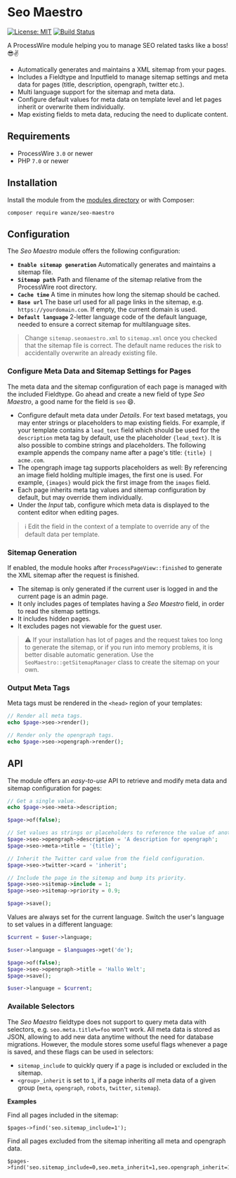 # Seo Maestro

[![License: MIT](https://img.shields.io/badge/License-MIT-blue.svg)](https://opensource.org/licenses/MIT)
[![Build Status](https://travis-ci.org/wanze/SeoMaestro.svg?branch=master)](https://travis-ci.org/wanze/SeoMaestro)

A ProcessWire module helping you to manage SEO related tasks like a boss! 😎✌️

* Automatically generates and maintains a XML sitemap from your pages.
* Includes a Fieldtype and Inputfield to manage sitemap settings and meta data for pages (title, description, opengraph, twitter etc.).
* Multi language support for the sitemap and meta data.
* Configure default values for meta data on template level and let pages inherit or overwrite them individually.
* Map existing fields to meta data, reducing the need to duplicate content.

## Requirements

* ProcessWire `3.0` or newer
* PHP `7.0` or newer

## Installation

Install the module from the [modules directory](https://modules.processwire.com/modules/seo-maestro/) or with Composer:

```
composer require wanze/seo-maestro
```

## Configuration

The _Seo Maestro_ module offers the following configuration:

* **`Enable sitemap generation`** Automatically generates and maintains a sitemap file.
* **`Sitemap path`** Path and filename of the sitemap relative from the ProcessWire root directory.
* **`Cache time`** A time in minutes how long the sitemap should be cached.
* **`Base url`** The base url used for all page links in the sitemap, e.g. `https://yourdomain.com`. If empty, the current domain is used.
* **`Default language`** 2-letter language code of the default language, needed to ensure a correct sitemap for
multilanguage sites.

> Change `sitemap.seomaestro.xml` to `sitemap.xml` once you checked that the sitemap file is correct.
The default name reduces the risk to accidentally overwrite an already existing file.

### Configure Meta Data and Sitemap Settings for Pages

The meta data and the sitemap configuration of each page is managed with the included Fieldtype.
Go ahead and create a new field of type *Seo Maestro*, a good name for the field is `seo` 😄. 

* Configure default meta data under _Details_. For text based metatags, you may enter strings or placeholders to 
map existing fields. For example, if your template contains a `lead_text` field which should be used for the 
`description` meta tag by default, use the placeholder `{lead_text}`. It is also possible to combine strings and placeholders. 
The following example appends the company name after a page's title: `{title} | acme.com`.
* The opengraph image tag supports placeholders as well: By referencing an image field holding multiple images, the first
one is used. For example, `{images}` would pick the first image from the `images` field. 
* Each page inherits meta tag values and sitemap configuration by default, but may override them individually.
* Under the _Input_ tab, configure which meta data is displayed to the content editor when editing pages.

> ℹ️ Edit the field in the context of a template to override any of the default data per template.

### Sitemap Generation

If enabled, the module hooks after `ProcessPageView::finished` to generate the XML sitemap after the request is finished.

* The sitemap is only generated if the current user is logged in and the current page is an admin page.
* It only includes pages of templates having a _Seo Maestro_ field, in order to read the sitemap settings.
* It includes hidden pages.
* It excludes pages not viewable for the guest user.

> ⚠ If your installation has lot of pages and the request takes too long to generate the sitemap, or if you run into
memory problems, it is better disable automatic generation. Use the `SeoMaestro::getSitemapManager` class to create
the sitemap on your own.   

### Output Meta Tags

Meta tags must be rendered in the `<head>` region of your templates:

```php
// Render all meta tags.
echo $page->seo->render();

// Render only the opengraph tags.
echo $page->seo->opengraph->render();
```

## API

The module offers an _easy-to-use_ API to retrieve and modify meta data and sitemap configuration for pages:

```php
// Get a single value.
echo $page->seo->meta->description;

$page->of(false);

// Set values as strings or placeholders to reference the value of another field.
$page->seo->opengraph->description = 'A description for opengraph';
$page->seo->meta->title = '{title}';

// Inherit the Twitter card value from the field configuration.
$page->seo->twitter->card = 'inherit';

// Include the page in the sitemap and bump its priority.
$page->seo->sitemap->include = 1;
$page->seo->sitemap->priority = 0.9;

$page->save();
```

Values are always set for the current language. Switch the user's language to set values in a different language:

```php
$current = $user->language;

$user->language = $languages->get('de');

$page->of(false);
$page->seo->opengraph->title = 'Hallo Welt';
$page->save();

$user->language = $current;
```

### Available Selectors

The _Seo Maestro_ fieldtype does not support to query meta data with selectors, e.g. `seo.meta.title%=foo` won't work.
All meta data is stored as JSON, allowing to add new data anytime without the need for database migrations. However, the
module stores some useful flags whenever a page is saved, and these flags can be used in selectors:

* `sitemap_include` to quickly query if a page is included or excluded in the sitemap.
* `<group>_inherit` is set to `1`, if a page inherits _all_ meta data of a given group
(`meta`, `opengraph`, `robots`, `twitter`, `sitemap`).

**Examples**

Find all pages included in the sitemap:
```
$pages->find('seo.sitemap_include=1');
```

Find all pages excluded from the sitemap inheriting all meta and opengraph data.
```
$pages->find('seo.sitemap_include=0,seo.meta_inherit=1,seo.opengraph_inherit=1');
```

